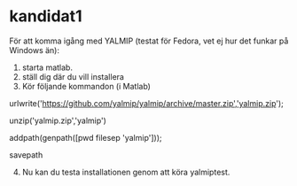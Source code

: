 # kandidat1
För att komma igång med YALMIP (testat för Fedora, vet ej hur det funkar på Windows än):
1. starta matlab.
2. ställ dig där du vill installera
3. Kör följande kommandon (i Matlab)

urlwrite('https://github.com/yalmip/yalmip/archive/master.zip','yalmip.zip');

unzip('yalmip.zip','yalmip')

addpath(genpath([pwd filesep 'yalmip']));

savepath

4. Nu kan du testa installationen genom att köra yalmiptest. 